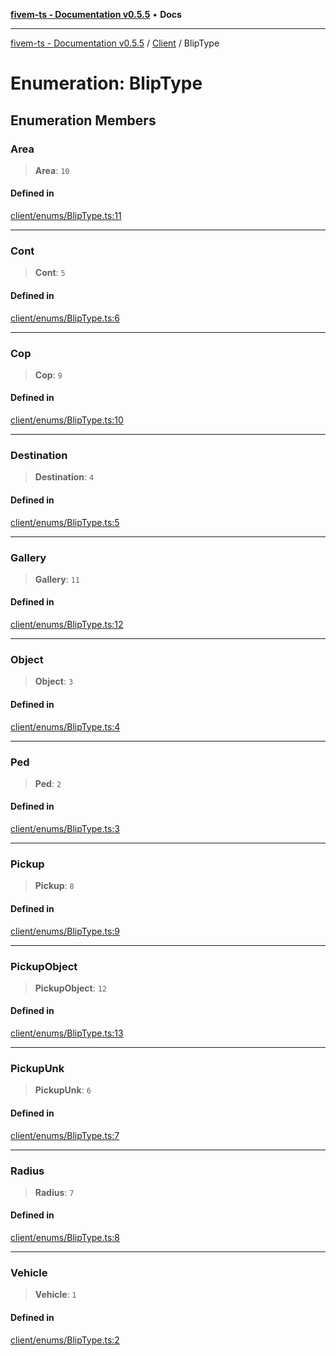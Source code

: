 [**fivem-ts - Documentation v0.5.5**](../../../README.md) • **Docs**

***

[fivem-ts - Documentation v0.5.5](../../../README.md) / [Client](../README.md) / BlipType

# Enumeration: BlipType

## Enumeration Members

### Area

> **Area**: `10`

#### Defined in

[client/enums/BlipType.ts:11](https://github.com/Purpose-Dev/fivem-ts/blob/main/src/client/enums/BlipType.ts#L11)

***

### Cont

> **Cont**: `5`

#### Defined in

[client/enums/BlipType.ts:6](https://github.com/Purpose-Dev/fivem-ts/blob/main/src/client/enums/BlipType.ts#L6)

***

### Cop

> **Cop**: `9`

#### Defined in

[client/enums/BlipType.ts:10](https://github.com/Purpose-Dev/fivem-ts/blob/main/src/client/enums/BlipType.ts#L10)

***

### Destination

> **Destination**: `4`

#### Defined in

[client/enums/BlipType.ts:5](https://github.com/Purpose-Dev/fivem-ts/blob/main/src/client/enums/BlipType.ts#L5)

***

### Gallery

> **Gallery**: `11`

#### Defined in

[client/enums/BlipType.ts:12](https://github.com/Purpose-Dev/fivem-ts/blob/main/src/client/enums/BlipType.ts#L12)

***

### Object

> **Object**: `3`

#### Defined in

[client/enums/BlipType.ts:4](https://github.com/Purpose-Dev/fivem-ts/blob/main/src/client/enums/BlipType.ts#L4)

***

### Ped

> **Ped**: `2`

#### Defined in

[client/enums/BlipType.ts:3](https://github.com/Purpose-Dev/fivem-ts/blob/main/src/client/enums/BlipType.ts#L3)

***

### Pickup

> **Pickup**: `8`

#### Defined in

[client/enums/BlipType.ts:9](https://github.com/Purpose-Dev/fivem-ts/blob/main/src/client/enums/BlipType.ts#L9)

***

### PickupObject

> **PickupObject**: `12`

#### Defined in

[client/enums/BlipType.ts:13](https://github.com/Purpose-Dev/fivem-ts/blob/main/src/client/enums/BlipType.ts#L13)

***

### PickupUnk

> **PickupUnk**: `6`

#### Defined in

[client/enums/BlipType.ts:7](https://github.com/Purpose-Dev/fivem-ts/blob/main/src/client/enums/BlipType.ts#L7)

***

### Radius

> **Radius**: `7`

#### Defined in

[client/enums/BlipType.ts:8](https://github.com/Purpose-Dev/fivem-ts/blob/main/src/client/enums/BlipType.ts#L8)

***

### Vehicle

> **Vehicle**: `1`

#### Defined in

[client/enums/BlipType.ts:2](https://github.com/Purpose-Dev/fivem-ts/blob/main/src/client/enums/BlipType.ts#L2)
